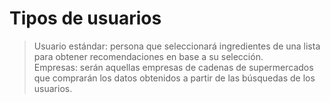 # Tipos de usuarios

> Usuario estándar: persona que seleccionará ingredientes de una lista para obtener recomendaciones en base a su selección.  
> Empresas: serán aquellas empresas de cadenas de supermercados que comprarán los datos obtenidos a partir de las búsquedas de los usuarios.
